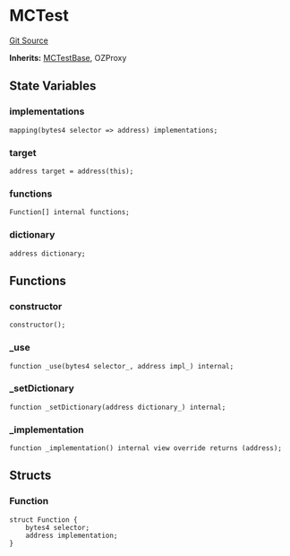 # MCTest
[Git Source](https://github.com/metacontract/mc/blob/0cf91165f9ec2cbeeba800a4baf4e81e2df5c3bb/src/devkit/MCTest.sol)

**Inherits:**
[MCTestBase](/src/devkit/Flattened.sol/abstract.MCTestBase.md), OZProxy


## State Variables
### implementations

```solidity
mapping(bytes4 selector => address) implementations;
```


### target

```solidity
address target = address(this);
```


### functions

```solidity
Function[] internal functions;
```


### dictionary

```solidity
address dictionary;
```


## Functions
### constructor


```solidity
constructor();
```

### _use


```solidity
function _use(bytes4 selector_, address impl_) internal;
```

### _setDictionary


```solidity
function _setDictionary(address dictionary_) internal;
```

### _implementation


```solidity
function _implementation() internal view override returns (address);
```

## Structs
### Function

```solidity
struct Function {
    bytes4 selector;
    address implementation;
}
```

